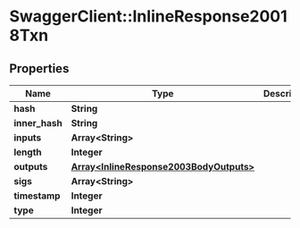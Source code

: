 # SwaggerClient::InlineResponse20018Txn

## Properties
Name | Type | Description | Notes
------------ | ------------- | ------------- | -------------
**hash** | **String** |  | [optional] 
**inner_hash** | **String** |  | [optional] 
**inputs** | **Array&lt;String&gt;** |  | [optional] 
**length** | **Integer** |  | [optional] 
**outputs** | [**Array&lt;InlineResponse2003BodyOutputs&gt;**](InlineResponse2003BodyOutputs.md) |  | [optional] 
**sigs** | **Array&lt;String&gt;** |  | [optional] 
**timestamp** | **Integer** |  | [optional] 
**type** | **Integer** |  | [optional] 


